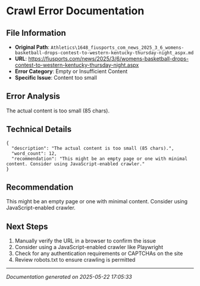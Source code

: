 # Crawl Error Documentation

## File Information
- **Original Path**: `Athletics\1648_fiusports_com_news_2025_3_6_womens-basketball-drops-contest-to-western-kentucky-thursday-night_aspx.md`
- **URL**: https://fiusports.com/news/2025/3/6/womens-basketball-drops-contest-to-western-kentucky-thursday-night.aspx
- **Error Category**: Empty or Insufficient Content
- **Specific Issue**: Content too small

## Error Analysis
The actual content is too small (85 chars).

## Technical Details
```
{
  "description": "The actual content is too small (85 chars).",
  "word_count": 12,
  "recommendation": "This might be an empty page or one with minimal content. Consider using JavaScript-enabled crawler."
}
```

## Recommendation
This might be an empty page or one with minimal content. Consider using JavaScript-enabled crawler.

## Next Steps
1. Manually verify the URL in a browser to confirm the issue
2. Consider using a JavaScript-enabled crawler like Playwright
3. Check for any authentication requirements or CAPTCHAs on the site
4. Review robots.txt to ensure crawling is permitted

---
*Documentation generated on 2025-05-22 17:05:33*

